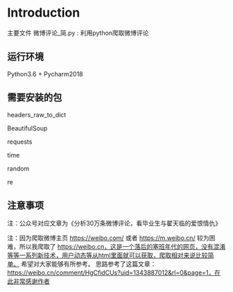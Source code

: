 # Introduction
主要文件
  微博评论_简.py : 利用python爬取微博评论
  
## 运行环境
  Python3.6 + Pycharm2018
  
## 需要安装的包
  headers_raw_to_dict
  
  BeautifulSoup
  
  requests
  
  time
  
  random
  
  re
 
 ## 注意事项
注：公众号对应文章为《分析30万条微博评论，看毕业生与翟天临的爱恨情仇》

注：因为爬取微博主页 https://weibo.com/ 或者 https://m.weibo.cn/ 较为困难，所以我爬取了 https://weibo.cn，这是一个落后的塞班年代的网页，没有混淆等等一系列新技术，用户动态等从html里面就可以获取，爬取相对来说比较简单。
希望对大家能够有所参考。 思路参考了这篇文章：https://weibo.cn/comment/HgCfidCUs?uid=1343887012&rl=0&page=1，在此非常感谢作者

